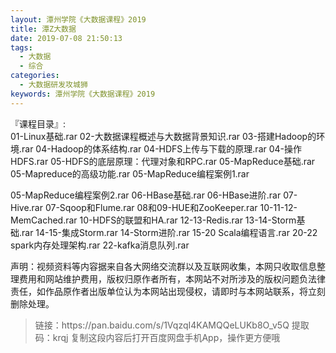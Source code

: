 ```yaml
---
layout: 潭州学院《大数据课程》2019
title: 潭Z大数据
date: 2019-07-08 21:50:13
tags:
  - 大数据
  - 综合
categories:
  - 大数据研发攻城狮
keywords: 潭州学院《大数据课程》2019
---
```

       
『课程目录』:         
01-Linux基础.rar
02-大数据课程概述与大数据背景知识.rar
03-搭建Hadoop的环境.rar
04-Hadoop的体系结构.rar
04-HDFS上传与下载的原理.rar
04-操作HDFS.rar
05-HDFS的底层原理：代理对象和RPC.rar
05-MapReduce基础.rar
05-Mapreduce的高级功能.rar
05-MapReduce编程案例1.rar
<!-- more -->   
05-MapReduce编程案例2.rar
06-HBase基础.rar
06-HBase进阶.rar
07-Hive.rar
07-Sqoop和Flume.rar
08和09-HUE和ZooKeeper.rar
10-11-12-MemCached.rar
10-HDFS的联盟和HA.rar
12-13-Redis.rar
13-14-Storm基础.rar
14-15-集成Storm.rar
14-Storm进阶.rar
15-20 Scala编程语言.rar
20-22 spark内存处理架构.rar
22-kafka消息队列.rar

<div class="post-copyright">
    <div class="post-copyright__author">
      <span class="post-copyright-meta">声明：视频资料等内容据来自各大网络交流群以及互联网收集，本网只收取信息整理费用和网站维护费用，版权归原作者所有，本网站不对所涉及的版权问题负法律责任，如作品原作者出版单位认为本网站出现侵权，请即时与本网站联系，将立刻删除处理。 </span>
    </div>
</div>

<blockquote class="blockquote-center">
链接：https://pan.baidu.com/s/1VqzqI4KAMQQeLUKb8O_v5Q 
提取码：krqj 
复制这段内容后打开百度网盘手机App，操作更方便哦
</blockquote>


